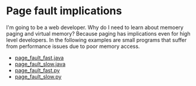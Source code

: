 # Page fault implications  
I'm going to be a web developer.  Why do I need to learn about memoery paging and virtual memory?  Because paging has implications even for high level developers.  In the following examples are small programs that suffer from performance issues due to poor memory access.

- [page_fault_fast.java][01]
- [page_fault_slow.java][02]
- [page_fault_fast.py][03]
- [page_fault_slow.py][04]

[01]: https://github.com/CSE3320//tree/master/page_fault_fast.java
[02]: https://github.com/CSE3320//tree/master/page_fault_slow.java
[03]: https://github.com/CSE3320//tree/master/page_fault_fast.py
[04]: https://github.com/CSE3320//tree/master/page_fault_slow.py
